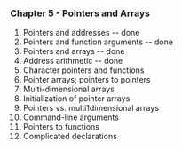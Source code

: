 ### Chapter 5 - Pointers and Arrays
1. Pointers and addresses -- done
2. Pointers and function arguments -- done
3. Pointers and arrays -- done
4. Address arithmetic -- done
5. Character pointers and functions
6. Pointer arrays; pointers to pointers
7. Multi-dimensional arrays
8. Initialization of pointer arrays
9. Pointers vs. multi1dimensional arrays
10. Command-line arguments 
11. Pointers to functions 
12. Complicated declarations